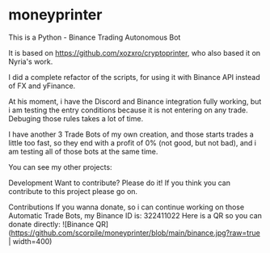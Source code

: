 # moneyprinter
This is a Python - Binance Trading Autonomous Bot

It is based on https://github.com/xozxro/cryptoprinter, who also based it on Nyria's work.

I did a complete refactor of the scripts, for using it with Binance API instead of FX and yFinance.

At his moment, i have the Discord and Binance integration fully working, but i am testing the entry conditions because it is not entering on any trade.  Debuging those rules takes a lot of time.

I have another 3 Trade Bots of my own creation, and those starts trades a little too fast, so they end with a profit of 0% (not good, but not bad), and i am testing all of those bots at the same time.

You can see my other projects:


Development
Want to contribute? Please do it! If you think you can contribute to this project please go on.

Contributions
If you wanna donate, so i can continue working on those Automatic Trade Bots, my Binance ID is: 322411022
Here is a QR so you can donate directly: 
![Binance QR](https://github.com/scorpile/moneyprinter/blob/main/binance.jpg?raw=true | width=400)
